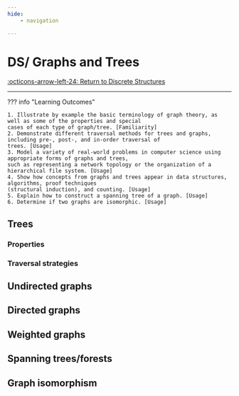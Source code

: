 ```yaml
---
hide:
    - navigation 

---
```


# DS/ Graphs and Trees

[:octicons-arrow-left-24: Return to Discrete Structures](/Knowledge-Notebook/Discrete-Structures/)

---

??? info "Learning Outcomes"

    1. Illustrate by example the basic terminology of graph theory, as well as some of the properties and special
    cases of each type of graph/tree. [Familiarity]
    2. Demonstrate different traversal methods for trees and graphs, including pre-, post-, and in-order traversal of
    trees. [Usage]
    3. Model a variety of real-world problems in computer science using appropriate forms of graphs and trees,
    such as representing a network topology or the organization of a hierarchical file system. [Usage]
    4. Show how concepts from graphs and trees appear in data structures, algorithms, proof techniques
    (structural induction), and counting. [Usage]
    5. Explain how to construct a spanning tree of a graph. [Usage]
    6. Determine if two graphs are isomorphic. [Usage]

## Trees

### Properties

### Traversal strategies

## Undirected graphs

## Directed graphs

## Weighted graphs

## Spanning trees/forests

## Graph isomorphism

